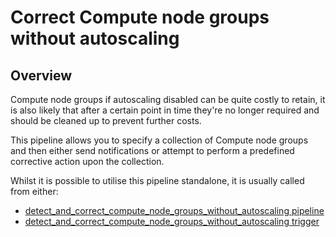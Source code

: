 # Correct Compute node groups without autoscaling

## Overview

Compute node groups if autoscaling disabled can be quite costly to retain, it is also likely that after a certain point in time they're no longer required and should be cleaned up to prevent further costs.

This pipeline allows you to specify a collection of Compute node groups and then either send notifications or attempt to perform a predefined corrective action upon the collection.

Whilst it is possible to utilise this pipeline standalone, it is usually called from either:
- [detect_and_correct_compute_node_groups_without_autoscaling pipeline](https://hub.flowpipe.io/mods/turbot/gcp_thrifty/pipelines/gcp_thrifty.pipeline.detect_and_correct_compute_node_groups_without_autoscaling)
- [detect_and_correct_compute_node_groups_without_autoscaling trigger](https://hub.flowpipe.io/mods/turbot/gcp_thrifty/triggers/gcp_thrifty.trigger.query.detect_and_correct_compute_node_groups_without_autoscaling)